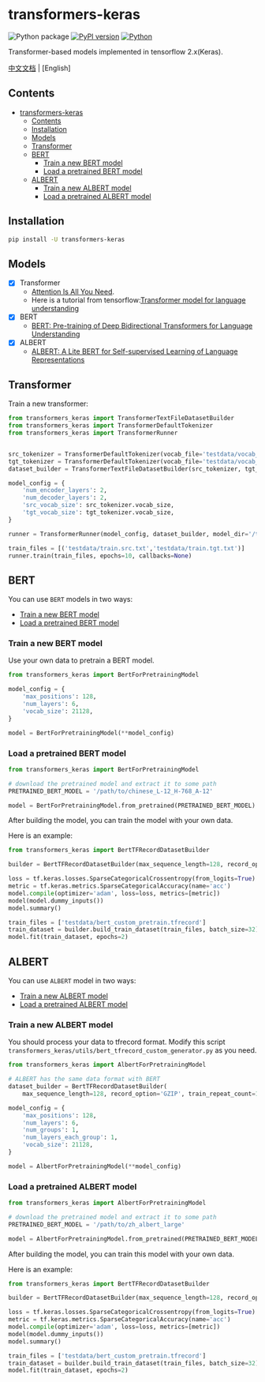 # transformers-keras

![Python package](https://github.com/luozhouyang/transformers-keras/workflows/Python%20package/badge.svg)
[![PyPI version](https://badge.fury.io/py/transformers-keras.svg)](https://badge.fury.io/py/transformers-keras)
[![Python](https://img.shields.io/pypi/pyversions/transformers-keras.svg?style=plastic)](https://badge.fury.io/py/transformers-keras)

Transformer-based models implemented in tensorflow 2.x(Keras).

[中文文档](README_ZH.md) | [English]

## Contents

- [transformers-keras](#transformers-keras)
  - [Contents](#contents)
  - [Installation](#installation)
  - [Models](#models)
  - [Transformer](#transformer)
  - [BERT](#bert)
    - [Train a new BERT model](#train-a-new-bert-model)
    - [Load a pretrained BERT model](#load-a-pretrained-bert-model)
  - [ALBERT](#albert)
    - [Train a new ALBERT model](#train-a-new-albert-model)
    - [Load a pretrained ALBERT model](#load-a-pretrained-albert-model)


## Installation

```bash
pip install -U transformers-keras
```

## Models

- [x] Transformer
  * [Attention Is All You Need](https://arxiv.org/abs/1706.03762). 
  * Here is a tutorial from tensorflow:[Transformer model for language understanding](https://www.tensorflow.org/beta/tutorials/text/transformer)
- [x] BERT
  * [BERT: Pre-training of Deep Bidirectional Transformers for Language Understanding](https://arxiv.org/abs/1810.04805)
- [x] ALBERT
  * [ALBERT: A Lite BERT for Self-supervised Learning of Language Representations](https://arxiv.org/abs/1909.11942)


## Transformer

Train a new transformer:

```python
from transformers_keras import TransformerTextFileDatasetBuilder
from transformers_keras import TransformerDefaultTokenizer
from transformers_keras import TransformerRunner


src_tokenizer = TransformerDefaultTokenizer(vocab_file='testdata/vocab_src.txt')
tgt_tokenizer = TransformerDefaultTokenizer(vocab_file='testdata/vocab_tgt.txt')
dataset_builder = TransformerTextFileDatasetBuilder(src_tokenizer, tgt_tokenizer)

model_config = {
    'num_encoder_layers': 2,
    'num_decoder_layers': 2,
    'src_vocab_size': src_tokenizer.vocab_size,
    'tgt_vocab_size': tgt_tokenizer.vocab_size,
}

runner = TransformerRunner(model_config, dataset_builder, model_dir='/tmp/transformer')

train_files = [('testdata/train.src.txt','testdata/train.tgt.txt')]
runner.train(train_files, epochs=10, callbacks=None)

```

## BERT

You can use `BERT` models in two ways:

* [Train a new BERT model](#train-a-new-bert-model)
* [Load a pretrained BERT model](#load-a-pretrained-bert-model)


### Train a new BERT model

Use your own data to pretrain a BERT model.

```python
from transformers_keras import BertForPretrainingModel

model_config = {
    'max_positions': 128,
    'num_layers': 6,
    'vocab_size': 21128,
}

model = BertForPretrainingModel(**model_config)
```

### Load a pretrained BERT model


```python
from transformers_keras import BertForPretrainingModel

# download the pretrained model and extract it to some path
PRETRAINED_BERT_MODEL = '/path/to/chinese_L-12_H-768_A-12'

model = BertForPretrainingModel.from_pretrained(PRETRAINED_BERT_MODEL)
```

After building the model, you can train the model with your own data.

Here is an example:

```python
from transformers_keras import BertTFRecordDatasetBuilder

builder = BertTFRecordDatasetBuilder(max_sequence_length=128, record_option='GZIP')

loss = tf.keras.losses.SparseCategoricalCrossentropy(from_logits=True)
metric = tf.keras.metrics.SparseCategoricalAccuracy(name='acc')
model.compile(optimizer='adam', loss=loss, metrics=[metric])
model(model.dummy_inputs())
model.summary()

train_files = ['testdata/bert_custom_pretrain.tfrecord']
train_dataset = builder.build_train_dataset(train_files, batch_size=32)
model.fit(train_dataset, epochs=2)
```

## ALBERT

You can use `ALBERT` model in two ways:
* [Train a new ALBERT model](#train-a-new-albert-model)
* [Load a pretrained ALBERT model](#load-a-pretrained-albert-model)


### Train a new ALBERT model
You should process your data to tfrecord format. Modify this script `transformers_keras/utils/bert_tfrecord_custom_generator.py` as you need.


```python
from transformers_keras import AlbertForPretrainingModel

# ALBERT has the same data format with BERT
dataset_builder = BertTFRecordDatasetBuilder(
    max_sequence_length=128, record_option='GZIP', train_repeat_count=100, eos_token='T')

model_config = {
    'max_positions': 128,
    'num_layers': 6,
    'num_groups': 1,
    'num_layers_each_group': 1,
    'vocab_size': 21128,
}

model = AlbertForPretrainingModel(**model_config)
```

### Load a pretrained ALBERT model


```python
from transformers_keras import AlbertForPretrainingModel

# download the pretrained model and extract it to some path
PRETRAINED_BERT_MODEL = '/path/to/zh_albert_large'

model = AlbertForPretrainingModel.from_pretrained(PRETRAINED_BERT_MODEL)
```

After building the model, you can train this model with your own data.

Here is an example:

```python
from transformers_keras import BertTFRecordDatasetBuilder

builder = BertTFRecordDatasetBuilder(max_sequence_length=128, record_option='GZIP')

loss = tf.keras.losses.SparseCategoricalCrossentropy(from_logits=True)
metric = tf.keras.metrics.SparseCategoricalAccuracy(name='acc')
model.compile(optimizer='adam', loss=loss, metrics=[metric])
model(model.dummy_inputs())
model.summary()

train_files = ['testdata/bert_custom_pretrain.tfrecord']
train_dataset = builder.build_train_dataset(train_files, batch_size=32)
model.fit(train_dataset, epochs=2)
```

